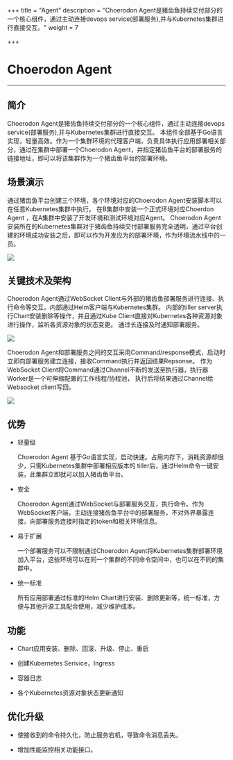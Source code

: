 ﻿+++
title = "Agent"
description = "Choerodon Agent是猪齿鱼持续交付部分的一个核心组件，通过主动连接devops service(部署服务),并与Kubernetes集群进行直接交互。"
weight = 7

+++

# Choerodon  Agent
---

## 简介

Choerodon Agent是猪齿鱼持续交付部分的一个核心组件，通过主动连接devops service(部署服务),并与Kubernetes集群进行直接交互。
本组件全部基于Go语言实现，轻量高效。作为一个集群环境的代理客户端，负责具体执行应用部署相关部分，通过在集群中部署一个Choerodon Agent，并指定猪齿鱼平台的部署服务的链接地址，即可以将该集群作为一个猪齿鱼平台的部署环境。

## 场景演示
通过猪齿鱼平台创建三个环境，各个环境对应的Choerodon Agent安装脚本可以在任意Kubernetes集群中执行。
在B集群中安装一个正式环境对应Choerdon Agent ，在A集群中安装了开发环境和测试环境对应Agent。
Choerodon Agent安装所在的Kubernetes集群对于猪齿鱼持续交付部署服务完全透明，通过平台创建的环境成功安装之后，即可以作为开发应为的部署环境，作为环境流水线中的一员。

 ![](/docs/concept/image/p3.png) 


## 关键技术及架构

Choerodon Agent通过WebSocket Client与外部的猪齿鱼部署服务进行连接、执行命令等交互。内部通过Helm客户端与Kubernetes集群。
内部的tiller server执行Chart安装删除等操作，并且通过Kube Client直接对Kubernetes各种资源对象进行操作，监听各资源对象的状态变更。
通过长连接及时通知部署服务。

 ![](/docs/concept/image/p1.png) 


Choerodon Agent和部署服务之间的交互采用Command/response模式，启动时立即向部署服务建立连接，接收Command执行并返回结果Repsonse。
作为WebSocket Client将Command通过Channel不断的发送至执行器，执行器Worker是一个可伸缩配置的工作线程/协程池，
执行后将结果通过Channel给Websocket client写回。

 ![](/docs/concept/image/p2.png) 


## 优势

 - 轻量级
 
      Choerodon Agent 基于Go语言实现，启动快速。占用内存下，消耗资源却很少，只需Kubernetes集群中部署相应版本的  tiller后，通过Helm命令一键安装，此集群立即就可以加入猪齿鱼平台。

 - 安全
 
     Choerodon Agent通过WebSocket与部署服务交互，执行命令。作为WebSocket客户端，主动连接猪齿鱼平台中的部署服务，不对外界暴露连接。向部署服务连接时指定的token和相关环境信息。

 - 易于扩展
 
    一个部署服务可以不限制通过Choerodon Agent将Kubernetes集群部署环境加入平台，这些环境可以在同一个集群的不同命令空间中，也可以在不同的集群中。
 
 - 统一标准
 
     所有应用部署通过标准的Helm Chart进行安装、删除更新等，统一标准，方便与其他开源工具配合使用，减少维护成本。

## 功能

* Chart应用安装、删除、回滚、升级、停止、重启

* 创建Kubernetes Serivice，Ingress

* 容器日志
 
* 各个Kubernetes资源对象状态更新通知

## 优化升级

* 使接收到的命令持久化，防止服务宕机，导致命令消息丢失。

* 增加性能监控相关功能接口。




